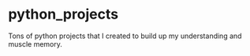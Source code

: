 # python_projects

Tons of python projects that I created to build up my understanding and muscle memory.
